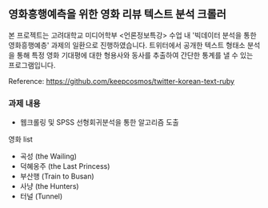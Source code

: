 ## 영화흥행예측을 위한 영화 리뷰 텍스트 분석 크롤러

본 프로젝트는 고려대학교 미디어학부 <언론정보특강> 수업 내 '빅데이터 분석을 통한 영화흥행예층' 과제의 일환으로 진행하였습니다.
트위터에서 공개한 텍스트 형태소 분석을 통해 특정 영화 기대평에 대한 형용사와 동사를 추출하여 간단한 통계를 낼 수 있는 프로그램입니다.

Reference: https://github.com/keepcosmos/twitter-korean-text-ruby

### 과제 내용
- 웹크롤링 및 SPSS 선형회귀분석을 통한 알고리즘 도출

영화 list
- 곡성 (the Wailing)
- 덕혜옹주 (the Last Princess)
- 부산행 (Train to Busan)
- 사냥 (the Hunters)
- 터널 (Tunnel)
